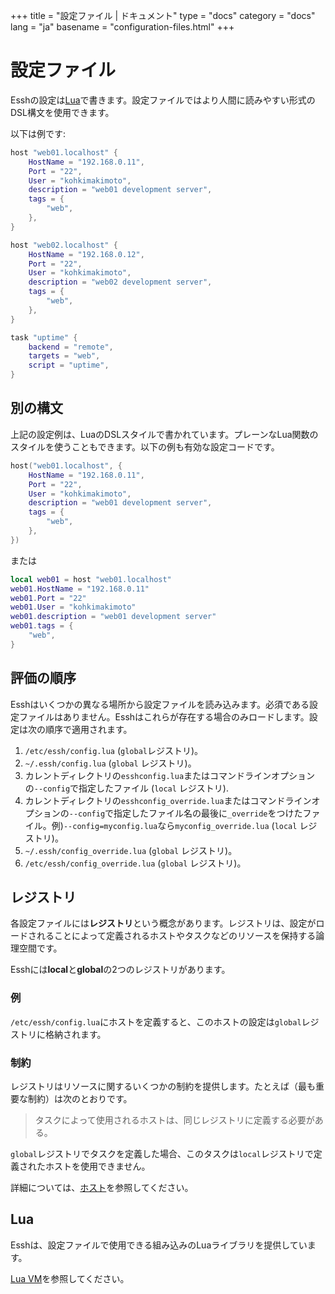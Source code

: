 +++
title = "設定ファイル | ドキュメント"
type = "docs"
category = "docs"
lang = "ja"
basename = "configuration-files.html"
+++

# 設定ファイル

Esshの設定は[Lua](https://www.lua.org/)で書きます。設定ファイルではより人間に読みやすい形式のDSL構文を使用できます。

以下は例です:

~~~lua
host "web01.localhost" {
    HostName = "192.168.0.11",
    Port = "22",
    User = "kohkimakimoto",
    description = "web01 development server",
    tags = {
        "web",
    },
}

host "web02.localhost" {
    HostName = "192.168.0.12",
    Port = "22",
    User = "kohkimakimoto",
    description = "web02 development server",
    tags = {
        "web",
    },
}

task "uptime" {
    backend = "remote",
    targets = "web",
    script = "uptime",
}
~~~

## 別の構文

上記の設定例は、LuaのDSLスタイルで書かれています。プレーンなLua関数のスタイルを使うこともできます。以下の例も有効な設定コードです。

~~~lua
host("web01.localhost", {
    HostName = "192.168.0.11",
    Port = "22",
    User = "kohkimakimoto",
    description = "web01 development server",
    tags = {
        "web",
    },
})
~~~

または

~~~lua
local web01 = host "web01.localhost"
web01.HostName = "192.168.0.11"
web01.Port = "22"
web01.User = "kohkimakimoto"
web01.description = "web01 development server"
web01.tags = {
    "web",
}
~~~

## 評価の順序

Esshはいくつかの異なる場所から設定ファイルを読み込みます。必須である設定ファイルはありません。Esshはこれらが存在する場合のみロードします。設定は次の順序で適用されます。

1. `/etc/essh/config.lua` (`global`レジストリ)。
1. `~/.essh/config.lua` (`global` レジストリ)。
1. カレントディレクトリの`esshconfig.lua`またはコマンドラインオプションの`--config`で指定したファイル (`local` レジストリ).
1. カレントディレクトリの`esshconfig_override.lua`またはコマンドラインオプションの`--config`で指定したファイル名の最後に`_override`をつけたファイル。例)`--config=myconfig.lua`なら`myconfig_override.lua` (`local` レジストリ)。
1. `~/.essh/config_override.lua` (`global` レジストリ)。
1. `/etc/essh/config_override.lua` (`global` レジストリ)。

## レジストリ

各設定ファイルには**レジストリ**という概念があります。レジストリは、設定がロードされることによって定義されるホストやタスクなどのリソースを保持する論理空間です。

Esshには**local**と**global**の2つのレジストリがあります。

### 例

`/etc/essh/config.lua`にホストを定義すると、このホストの設定は`global`レジストリに格納されます。

### 制約

レジストリはリソースに関するいくつかの制約を提供します。たとえば（最も重要な制約）は次のとおりです。

> タスクによって使用されるホストは、同じレジストリに定義する必要がある。

`global`レジストリでタスクを定義した場合、このタスクは`local`レジストリで定義されたホストを使用できません。

詳細については、[ホスト](hosts.html)を参照してください。

## Lua

Esshは、設定ファイルで使用できる組み込みのLuaライブラリを提供しています。

[Lua VM](lua-vm.html)を参照してください。
